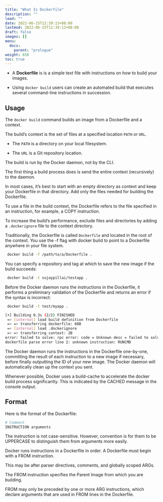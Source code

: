 ```yaml
---
title: "What Is Dockerfile"
description: ""
lead: ""
date: 2022-06-25T12:39:13+08:00
lastmod: 2022-06-25T12:39:13+08:00
draft: false
images: []
menu:
  docs:
    parent: "prologue"
weight: 650
toc: true
---
```


- A **Dockerfile** is is a simple text file with instructions on how to build your images.

- Using `docker build` users can create an automated build that executes several command-line instructions in succession.

## Usage

The `docker build` command builds an image from a Dockerfile and a context. 

The build’s context is the set of files at a specified location `PATH` or `URL`. 

  * The `PATH` is a directory on your local filesystem. 

  * The `URL` is a Git repository location.


The build is run by the Docker daemon, not by the CLI.

The first thing a build process does is send the entire context (recursively) to the daemon. 

In most cases, it’s best to start with an empty directory as context and keep your Dockerfile in that directory. Add only the files needed for building the Dockerfile.

To use a file in the build context, the Dockerfile refers to the file specified in an instruction, for example, a COPY instruction. 

To increase the build’s performance, exclude files and directories by adding a `.dockerignore` file to the context directory. 

Traditionally, the Dockerfile is called `Dockerfile` and located in the root of the context. You use the -f flag with docker build to point to a Dockerfile anywhere in your file system.

```bash
 docker build -f /path/to/a/Dockerfile .
```

You can specify a repository and tag at which to save the new image if the build succeeds:

```bash
 docker build -t sujaypillai/testapp .
```

Before the Docker daemon runs the instructions in the Dockerfile, it performs a preliminary validation of the Dockerfile and returns an error if the syntax is incorrect:

```bash
 docker build -t test/myapp .

[+] Building 0.3s (2/2) FINISHED
 => [internal] load build definition from Dockerfile                       0.1s
 => => transferring dockerfile: 60B                                        0.0s
 => [internal] load .dockerignore                                          0.1s
 => => transferring context: 2B                                            0.0s
error: failed to solve: rpc error: code = Unknown desc = failed to solve with frontend dockerfile.v0: failed to create LLB definition:
dockerfile parse error line 2: unknown instruction: RUNCMD
```
The Docker daemon runs the instructions in the Dockerfile one-by-one, committing the result of each instruction to a new image if necessary, before finally outputting the ID of your new image. The Docker daemon will automatically clean up the context you sent.

Whenever possible, Docker uses a build-cache to accelerate the docker build process significantly. This is indicated by the CACHED message in the console output.

## Format

Here is the format of the Dockerfile:

```bash
# Comment
INSTRUCTION arguments
```

The instruction is not case-sensitive. However, convention is for them to be UPPERCASE to distinguish them from arguments more easily.

Docker runs instructions in a Dockerfile in order. A Dockerfile must begin with a FROM instruction.

This may be after parser directives, comments, and globally scoped ARGs. 

The FROM instruction specifies the Parent Image from which you are building. 

FROM may only be preceded by one or more ARG instructions, which declare arguments that are used in FROM lines in the Dockerfile.